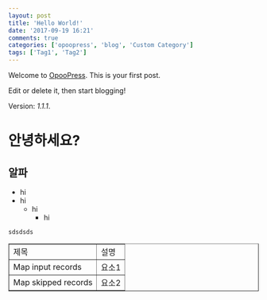 ```yaml
---
layout: post
title: 'Hello World!'
date: '2017-09-19 16:21'
comments: true
categories: ['opoopress', 'blog', 'Custom Category']
tags: ['Tag1', 'Tag2']
---
```

Welcome to [OpooPress](http://www.opoopress.com/en/). This is your first post.

Edit or delete it, then start blogging!

Version: *1.1.1*.


# 안녕하세요?

## 알파

* hi
* hi
	* hi
		* hi



~~~
sdsdsds
~~~

<table witdh="400" border="1">
<tbody>
<tr>
    <td>제목 </td>
    <td>설명 </td>
</tr>
<tr>
    <td>Map input records </td>
    <td>요소1</td>
</tr>
<tr>
    <td>Map skipped records </td>
    <td>요소2 </td>
</tr>
</tbody>
</table>